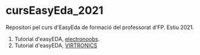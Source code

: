 # cursEasyEda_2021
Repositori pel curs d'EasyEda de formació del professorat d'FP. Estiu 2021.

1. Tutorial d'easyEDA, [electronoobs](https://youtu.be/BvvHJ-H79l8).
2. Tutorial d'easyEDA, [VIRTRONICS](https://youtu.be/_RqfgehsaK0)

